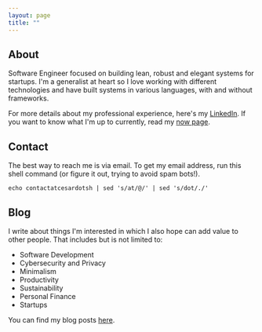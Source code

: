 ```yaml
---
layout: page
title: ""
---
```


## About

Software Engineer focused on building lean, robust and elegant systems
for startups. I'm a generalist at heart so I love working with different
technologies and have built systems in various languages, with and without
frameworks.

For more details about my professional experience, here's my
[LinkedIn](https://linkedin.com/in/cesarferradas). If you want to know what I'm
up to currently, read my [now page](/now).

## Contact

The best way to reach me is via email. To get my email address, run this shell
command (or figure it out, trying to avoid spam bots!).

```shell
echo contactatcesardotsh | sed 's/at/@/' | sed 's/dot/./'
```

## Blog

I write about things I'm interested in which I also hope can add value to other
people. That includes but is not limited to:

* Software Development
* Cybersecurity and Privacy
* Minimalism
* Productivity
* Sustainability
* Personal Finance
* Startups

You can find my blog posts [here](/blog).
